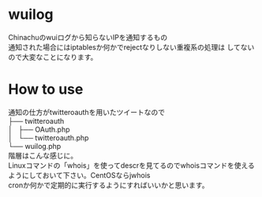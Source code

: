 # wuilog
Chinachuのwuiログから知らないIPを通知するもの<br>
通知された場合にはiptablesか何かでrejectなりしない重複系の処理は
してないので大変なことになります。

# How to use
通知の仕方がtwitteroauthを用いたツイートなので<br>
├── twitteroauth<br>
│   ├── OAuth.php<br>
│   └── twitteroauth.php<br>
└── wuilog.php<br>
階層はこんな感じに。<br>
Linuxコマンドの「whois」を使ってdescrを見てるのでwhoisコマンドを使えるようにしておいて下さい。CentOSならjwhois<br>
cronか何かで定期的に実行するようにすればいいかと思います。<br>
